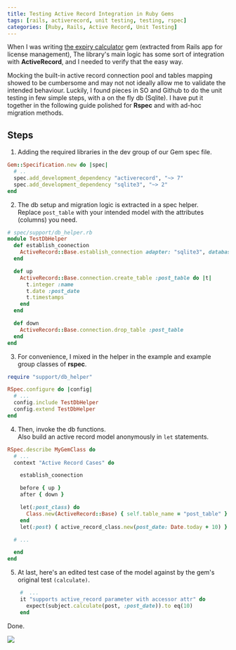 ```yaml
---
title: Testing Active Record Integration in Ruby Gems
tags: [rails, activerecord, unit testing, testing, rspec]
categories: [Ruby, Rails, Active Record, Unit Testing]
---
```



When I was writing [the expiry calculator](https://github.com/abarrak/expiry_calculator) gem (extracted from Rails app for license management), The library's main logic has some sort of integration with **ActiveRecord**, and I needed to verify that the easy way.

Mocking the built-in active record connection pool and tables mapping showed to be cumbersome and may not not ideally allow me to validate the intended behaviour. Luckily, I found pieces in SO and Github to do the unit testing in few simple steps, with a on the fly db (Sqlite). I have put it together in the following guide polished for **Rspec** and with ad-hoc migration methods.

<!-- post-excerpt -->

## Steps

1. Adding the required libraries in the dev group of our Gem spec file.

```ruby
Gem::Specification.new do |spec|
  # ..
  spec.add_development_dependency "activerecord", "~> 7"
  spec.add_development_dependency "sqlite3", "~> 2"
end
```

2. The db setup and migration logic is extracted in a spec helper.<br>
   Replace `post_table` with your intended model with the attributes (columns) you need.

```ruby
# spec/support/db_helper.rb
module TestDbHelper
  def establish_coonection
    ActiveRecord::Base.establish_connection adapter: "sqlite3", database: ":memory:"
  end

  def up
    ActiveRecord::Base.connection.create_table :post_table do |t|
      t.integer :name
      t.date :post_date
      t.timestamps
    end
  end

  def down
    ActiveRecord::Base.connection.drop_table :post_table
  end
end
```

3. For convenience, I mixed in the helper in the example and example group classes of **rspec**.

```ruby
require "support/db_helper"

RSpec.configure do |config|
  # ...
  config.include TestDbHelper
  config.extend TestDbHelper
end
```

4. Then, invoke the db functions.<br>
   Also build an active record model anonymously in `let` statements.

```ruby
RSpec.describe MyGemClass do
  # ...
  context "Active Record Cases" do

    establish_coonection

    before { up }
    after { down }

    let(:post_class) do
      Class.new(ActiveRecord::Base) { self.table_name = "post_table" }
    end
    let(:post) { active_record_class.new(post_date: Date.today + 10) }

  # ...

  end
end
```

5. At last, here's an edited test case of the model against by the gem's original test `(calculate)`.

```ruby
    #  ...
    it "supports active_record parameter with accessor attr" do
      expect(subject.calculate(post, :post_date)).to eq(10)
    end
```

Done.

<img src="{{ site.baseurl_root }}/public/images/respec-test-ar-models-in-gems.png" class="post-image resize-lg center-image">

